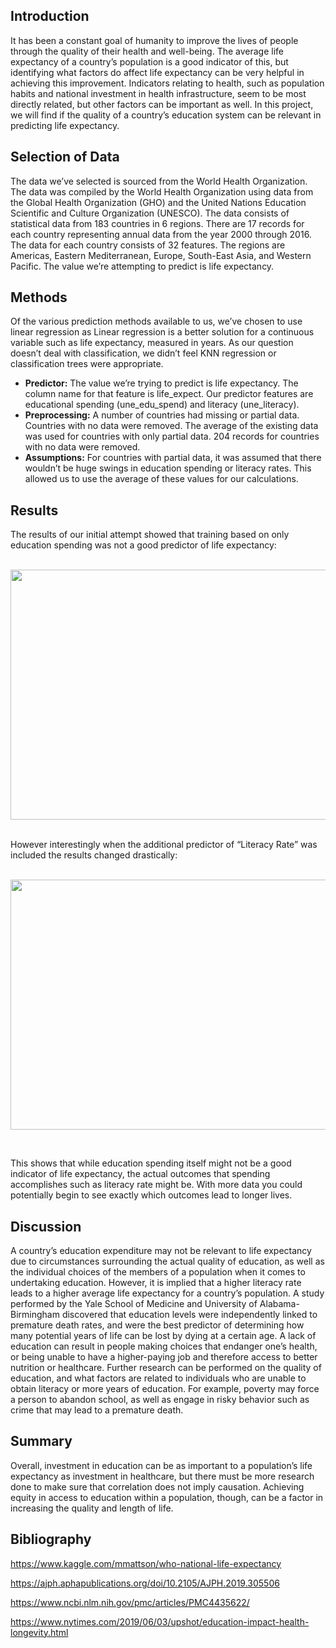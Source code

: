 ## Introduction
It has been a constant goal of humanity to improve the lives of people through the quality of their health and well-being. The average life expectancy of a country’s population is a good indicator of this, but identifying what factors do affect life expectancy can be very helpful in achieving this improvement. Indicators relating to health, such as population habits and national investment in health infrastructure, seem to be most directly related, but other factors can be important as well. In this project, we will find if the quality of a country’s education system can be relevant in predicting life expectancy.

## Selection of Data
The data we’ve selected is sourced from the World Health Organization.  The data was compiled by the World Health Organization using data from the Global Health Organization (GHO) and the United Nations Education Scientific and Culture Organization (UNESCO).  The data consists of statistical data from 183 countries in 6 regions.  There are 17 records for each country representing annual data from the year 2000 through 2016. The data for each country consists of 32 features.  The regions are Americas, Eastern Mediterranean, Europe, South-East Asia, and Western Pacific.  The value we’re attempting to predict is life expectancy.

## Methods
Of the various prediction methods available to us, we’ve chosen to use linear regression as Linear regression is a better solution for a continuous variable such as life expectancy, measured in years.  As our question doesn’t deal with classification, we didn’t feel KNN regression or classification trees were appropriate.

- **Predictor:**
The value we’re trying to predict is life expectancy.  The column name for that feature is life_expect.  Our predictor features are educational spending (une_edu_spend) and literacy (une_literacy).
- **Preprocessing:**
A number of countries had missing or partial data.  Countries with no data were removed.  The average of the existing data was used for countries with only partial data.  204 records for countries with no data were removed.
- **Assumptions:**
For countries with partial data, it was assumed that there wouldn’t be huge swings in education spending or literacy rates.  This allowed us to use the average of these values for our calculations.


## Results

The results of our initial attempt showed that training based on only education spending was not a good predictor of life expectancy:<br><br>
<p align="center"><img height="400" width="600" src="https://i.imgur.com/2u9eOjD.png"></p><br>
However interestingly when the additional predictor of “Literacy Rate” was included the results changed drastically:<br><br>
<p align="center"><img height="400" width="600" src="https://i.imgur.com/kNUF376.png"></p><br>


This shows that while education spending itself might not be a good indicator of life expectancy, the actual outcomes that spending accomplishes such as literacy rate might be. With more data you could potentially begin to see exactly which outcomes lead to longer lives.


## Discussion
A country’s education expenditure may not be relevant to life expectancy due to circumstances surrounding the actual quality of education, as well as the individual choices of the members of a population when it comes to undertaking education. However, it is implied that a higher literacy rate leads to a higher average life expectancy for a country’s population.
A study performed by the Yale School of Medicine and University of Alabama-Birmingham discovered that education levels were independently linked to premature death rates, and were the best predictor of determining how many potential years of life can be lost by dying at a certain age. A lack of education can result in people making choices that endanger one’s health, or being unable to have a higher-paying job and therefore access to better nutrition or healthcare.
Further research can be performed on the quality of education, and what factors are related to individuals who are unable to obtain literacy or more years of education. For example, poverty may force a person to abandon school, as well as engage in risky behavior such as crime that may lead to a premature death.

## Summary
Overall, investment in education can be as important to a population’s life expectancy as investment in healthcare, but there must be more research done to make sure that correlation does not imply causation. Achieving equity in access to education within a population, though, can be a factor in increasing the quality and length of life.

## Bibliography

https://www.kaggle.com/mmattson/who-national-life-expectancy

https://ajph.aphapublications.org/doi/10.2105/AJPH.2019.305506

https://www.ncbi.nlm.nih.gov/pmc/articles/PMC4435622/

https://www.nytimes.com/2019/06/03/upshot/education-impact-health-longevity.html


